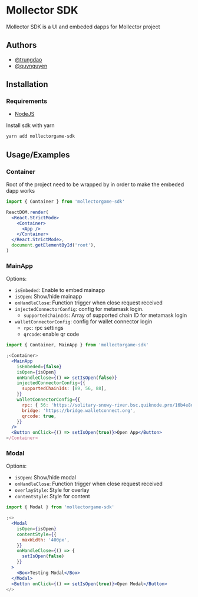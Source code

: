 # Mollector SDK

Mollector SDK is a UI and embeded dapps for Mollector project

## Authors

- [@trungdao](https://github.com/theodao)
- [@quynguyen](https://github.com/quynguyentomochain)

## Installation

### Requirements

- [NodeJS](https://nodejs.org/)

Install sdk with yarn

```bash
yarn add mollectorgame-sdk
```

## Usage/Examples

### Container

Root of the project need to be wrapped by <Container /> in order to make the embeded dapp works

```jsx
import { Container } from 'mollectorgame-sdk'

ReactDOM.render(
  <React.StrictMode>
    <Container>
      <App />
    </Container>
  </React.StrictMode>,
  document.getElementById('root'),
)
```

### MainApp

Options:

- `isEmbeded`: Enable to embed mainapp
- `isOpen`: Show/hide mainapp
- `onHandleClose`: Function trigger when close request received
- `injectedConnectorConfig`: config for metamask login.
  - `supportedChainIds`: Array of supported chain ID for metamask login
- `walletConnectorConfig`: config for wallet connector login
  - `rpc`: rpc settings
  - `qrcode`: enable qr code

```jsx
import { Container, MainApp } from 'mollectorgame-sdk'

;<Container>
  <MainApp
    isEmbeded={false}
    isOpen={isOpen}
    onHandleClose={() => setIsOpen(false)}
    injectedConnectorConfig={{
      supportedChainIds: [89, 56, 88],
    }}
    walletConnectorConfig={{
      rpc: { 56: 'https://solitary-snowy-river.bsc.quiknode.pro/16b4e8d1466a4e5c06c88145a2faed83b3661fd9/' },
      bridge: 'https://bridge.walletconnect.org',
      qrcode: true,
    }}
  />
  <Button onClick={() => setIsOpen(true)}>Open App</Button>
</Container>
```

### Modal

Options:

- `isOpen`: Show/hide modal
- `onHandleClose`: Function trigger when close request received
- `overlayStyle`: Style for overlay
- `contentStyle`: Style for content

```jsx
import { Modal } from 'mollectorgame-sdk'

;<>
  <Modal
    isOpen={isOpen}
    contentStyle={{
      maxWidth: '400px',
    }}
    onHandleClose={() => {
      setIsOpen(false)
    }}
  >
    <Box>Testing Modal</Box>
  </Modal>
  <Button onClick={() => setIsOpen(true)}>Open Modal</Button>
</>
```
